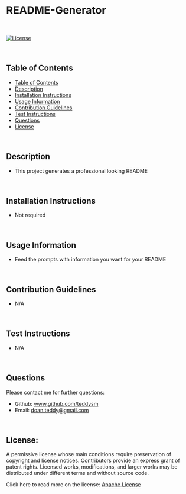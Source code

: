 
# README-Generator

<br>

[![License](https://img.shields.io/badge/License-Apache_2.0-blue.svg)](https://opensource.org/licenses/Apache-2.0)

<br>

## Table of Contents 
- [Table of Contents](#table-of-contents)
- [Description](#description)
- [Installation Instructions](#installation-instructions)
- [Usage Information](#usage-information)
- [Contribution Guidelines](#contribution-guidelines)
- [Test Instructions](#test-instructions)
- [Questions](#questions)
- [License](#license)

<br>

## Description
- This project generates a professional looking README

<br>

## Installation Instructions
- Not required

<br>

## Usage Information
- Feed the prompts with information you want for your README

<br>

## Contribution Guidelines
- N/A

<br>

## Test Instructions 
- N/A

<br>

## Questions
Please contact me for further questions:
- Github: www.github.com/teddysm
- Email: doan.teddy@gmail.com

<br>

## License: 
A permissive license whose main conditions require preservation of copyright and license notices. Contributors provide an express grant of patent rights. Licensed works, modifications, and larger works may be distributed under different terms and without source code.

Click here to read more on the license: [Apache License](https://opensource.org/licenses/Apache-2.0)

  